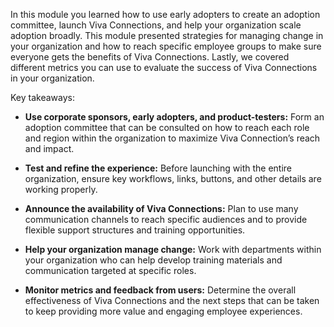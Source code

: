 In this module you learned how to use early adopters to create an
adoption committee, launch Viva Connections, and help your organization
scale adoption broadly. This module presented strategies for managing
change in your organization and how to reach specific employee groups to
make sure everyone gets the benefits of Viva Connections. Lastly, we
covered different metrics you can use to evaluate the success of Viva
Connections in your organization.

Key takeaways:

-   **Use corporate sponsors, early adopters, and product-testers:**
    Form an adoption committee that can be consulted on how to reach
    each role and region within the organization to maximize Viva
    Connection’s reach and impact.

-   **Test and refine the experience:** Before launching with the entire
    organization, ensure key workflows, links, buttons, and other
    details are working properly.

-   **Announce the availability of Viva Connections:** Plan to use many
    communication channels to reach specific audiences and to provide
    flexible support structures and training opportunities.


-   **Help your organization manage change:** Work with departments
    within your organization who can help develop training materials and
    communication targeted at specific roles.  

-   **Monitor metrics and feedback from users:** Determine the overall
    effectiveness of Viva Connections and the next steps that can be
    taken to keep providing more value and engaging employee
    experiences.